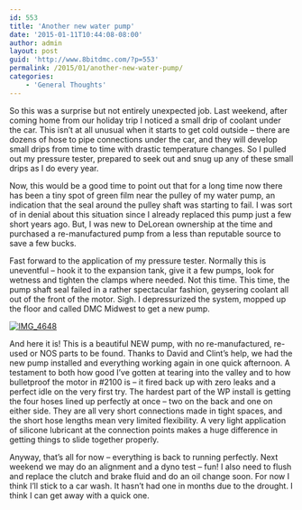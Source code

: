 ```yaml
---
id: 553
title: 'Another new water pump'
date: '2015-01-11T10:44:08-08:00'
author: admin
layout: post
guid: 'http://www.8bitdmc.com/?p=553'
permalink: /2015/01/another-new-water-pump/
categories:
    - 'General Thoughts'
---
```


So this was a surprise but not entirely unexpected job. Last weekend, after coming home from our holiday trip I noticed a small drip of coolant under the car. This isn’t at all unusual when it starts to get cold outside – there are dozens of hose to pipe connections under the car, and they will develop small drips from time to time with drastic temperature changes. So I pulled out my pressure tester, prepared to seek out and snug up any of these small drips as I do every year.

Now, this would be a good time to point out that for a long time now there has been a tiny spot of green film near the pulley of my water pump, an indication that the seal around the pulley shaft was starting to fail. I was sort of in denial about this situation since I already replaced this pump just a few short years ago. But, I was new to DeLorean ownership at the time and purchased a re-manufactured pump from a less than reputable source to save a few bucks.

Fast forward to the application of my pressure tester. Normally this is uneventful – hook it to the expansion tank, give it a few pumps, look for wetness and tighten the clamps where needed. Not this time. This time, the pump shaft seal failed in a rather spectacular fashion, geysering coolant all out of the front of the motor. Sigh. I depressurized the system, mopped up the floor and called DMC Midwest to get a new pump.

[![IMG_4648](../images/2015/01/IMG_4648-e1421000825651-300x225.jpg)](../images/2015/01/IMG_4648-e1421000825651.jpg)

And here it is! This is a beautiful NEW pump, with no re-manufactured, re-used or NOS parts to be found. Thanks to David and Clint’s help, we had the new pump installed and everything working again in one quick afternoon. A testament to both how good I’ve gotten at tearing into the valley and to how bulletproof the motor in #2100 is – it fired back up with zero leaks and a perfect idle on the very first try. The hardest part of the WP install is getting the four hoses lined up perfectly at once – two on the back and one on either side. They are all very short connections made in tight spaces, and the short hose lengths mean very limited flexibility. A very light application of silicone lubricant at the connection points makes a huge difference in getting things to slide together properly.

Anyway, that’s all for now – everything is back to running perfectly. Next weekend we may do an alignment and a dyno test – fun! I also need to flush and replace the clutch and brake fluid and do an oil change soon. For now I think I’ll stick to a car wash. It hasn’t had one in months due to the drought. I think I can get away with a quick one.